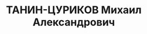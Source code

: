 ---
title: ТАНИН-ЦУРИКОВ Михаил Александрович
description: член партии с 1919 года, окончил Тимирязевскую академию, участник гражданской
  войны, помощник секретаря Московского комитета партии Н.С.Хрущева. Арестован в апреле
  1937 года.
---